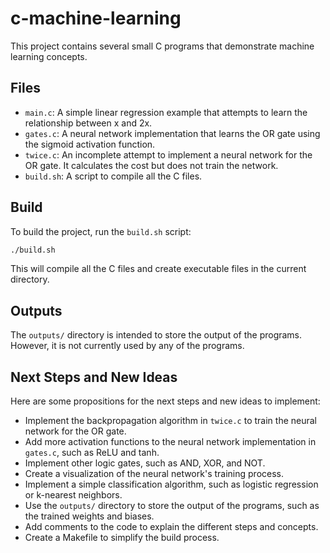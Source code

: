 # c-machine-learning

This project contains several small C programs that demonstrate machine learning concepts.

## Files

- `main.c`: A simple linear regression example that attempts to learn the relationship between x and 2x.
- `gates.c`: A neural network implementation that learns the OR gate using the sigmoid activation function.
- `twice.c`: An incomplete attempt to implement a neural network for the OR gate. It calculates the cost but does not train the network.
- `build.sh`: A script to compile all the C files.

## Build

To build the project, run the `build.sh` script:

```bash
./build.sh
```

This will compile all the C files and create executable files in the current directory.

## Outputs

The `outputs/` directory is intended to store the output of the programs. However, it is not currently used by any of the programs.

## Next Steps and New Ideas

Here are some propositions for the next steps and new ideas to implement:

- Implement the backpropagation algorithm in `twice.c` to train the neural network for the OR gate.
- Add more activation functions to the neural network implementation in `gates.c`, such as ReLU and tanh.
- Implement other logic gates, such as AND, XOR, and NOT.
- Create a visualization of the neural network's training process.
- Implement a simple classification algorithm, such as logistic regression or k-nearest neighbors.
- Use the `outputs/` directory to store the output of the programs, such as the trained weights and biases.
- Add comments to the code to explain the different steps and concepts.
- Create a Makefile to simplify the build process.
